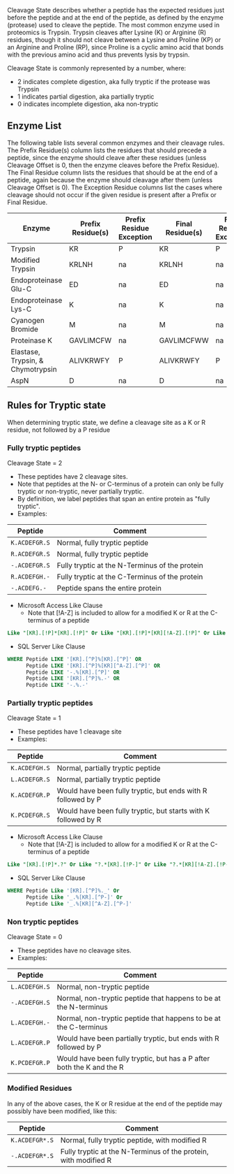 Cleavage State describes whether a peptide has the expected residues just before the peptide and at the end of the peptide, as defined by the enzyme (protease) used to cleave the peptide. The most common enzyme used in proteomics is Trypsin. Trypsin cleaves after Lysine (K) or Arginine (R) residues, though it should not cleave between a Lysine and Proline (KP) or an Arginine and Proline (RP), since Proline is a cyclic amino acid that bonds with the previous amino acid and thus prevents lysis by trypsin. 

Cleavage State is commonly represented by a number, where: 
* 2 indicates complete digestion, aka fully tryptic if the protease was Trypsin 
* 1 indicates partial digestion, aka partially tryptic 
* 0 indicates incomplete digestion, aka non-tryptic

## Enzyme List

The following table lists several common enzymes and their cleavage rules. The Prefix Residue(s) column lists the residues that should precede a peptide, since the enzyme should cleave after these residues (unless Cleavage Offset is 0, then the enzyme cleaves before the Prefix Residue). The Final Residue column lists the residues that should be at the end of a peptide, again because the enzyme should cleavage after them (unless Cleavage Offset is 0). The Exception Residue columns list the cases where cleavage should not occur if the given residue is present after a Prefix or Final Residue. 

| Enzyme | Prefix Residue(s) | Prefix Residue Exception | Final Residue(s) | Final Residue Exception | Cleavage Offset |
|--------|-------------------|--------------------------|------------------|-------------------------|-----------------|
| Trypsin              | KR    | P  | KR    | P  | 1 |
| Modified Trypsin     | KRLNH | na | KRLNH | na | 1 |
| Endoproteinase Glu-C | ED    | na | ED    | na | 1 |
| Endoproteinase Lys-C | K     | na | K     | na | 1 |
| Cyanogen Bromide     | M     | na | M     | na | 1 |
| Proteinase K         | GAVLIMCFW | na | GAVLIMCFWW | na | 1 |
| Elastase, Trypsin, & Chymotrypsin | ALIVKRWFY | P | ALIVKRWFY | P | 1 |
| AspN                 | D     | na | D     | na | 0 |


## Rules for Tryptic state

When determining tryptic state, we define a cleavage site as a K or R residue, not followed by a P residue 

### Fully tryptic peptides 

Cleavage State = 2 
* These peptides have 2 cleavage sites. 
* Note that peptides at the N- or C-terminus of a protein can only be fully tryptic or non-tryptic, never partially tryptic. 
* By definition, we label peptides that span an entire protein as "fully tryptic". 
* Examples:

| Peptide        | Comment                                                 |
|----------------|---------------------------------------------------------|
| `K.ACDEFGR.S`  | Normal, fully tryptic peptide                           |
| `R.ACDEFGR.S`  | Normal, fully tryptic peptide                           |
| `-.ACDEFGR.S`  | Fully tryptic at the N-Terminus of the protein          |
| `R.ACDEFGH.-`  | Fully tryptic at the C-Terminus of the protein          |
| `-.ACDEFG.-`   | Peptide spans the entire protein                        |

* Microsoft Access Like Clause
  * Note that \[!A-Z\] is included to allow for a modified K or R at the C-terminus of a peptide
```sql
Like "[KR].[!P]*[KR].[!P]" Or Like "[KR].[!P]*[KR][!A-Z].[!P]" Or Like "-.*[KR].[!P]" Or Like "[KR].[!P]*.-" Or Like "-.*.-"
```

* SQL Server Like Clause
```sql
WHERE Peptide LIKE '[KR].[^P]%[KR].[^P]' OR 
      Peptide LIKE '[KR].[^P]%[KR][^A-Z].[^P]' OR 
      Peptide LIKE '-.%[KR].[^P]' OR 
      Peptide LIKE '[KR].[^P]%.-' OR 
      Peptide LIKE '-.%.-'
```


### Partially tryptic peptides

Cleavage State = 1 
* These peptides have 1 cleavage site
* Examples:

| Peptide        | Comment                                                 |
|----------------|---------------------------------------------------------|
| `K.ACDEFGH.S`  | Normal, partially tryptic peptide                       |
| `L.ACDEFGR.S`  | Normal, partially tryptic peptide                       |
| `K.ACDEFGR.P`  | Would have been fully tryptic, but ends with R followed by P   |
| `K.PCDEFGR.S`  | Would have been fully tryptic, but starts with K followed by R |

* Microsoft Access Like Clause
  * Note that \[!A-Z\] is included to allow for a modified K or R at the C-terminus of a peptide
```sql
Like "[KR].[!P]*.?" Or Like "?.*[KR].[!P-]" Or Like "?.*[KR][!A-Z].[!P-]"
```

* SQL Server Like Clause
```sql
WHERE Peptide Like '[KR].[^P]%._' Or 
      Peptide Like '_.%[KR].[^P-]' Or 
      Peptide Like '_.%[KR][^A-Z].[^P-]'
```


### Non tryptic peptides

Cleavage State = 0 
* These peptides have no cleavage sites. 
* Examples:

| Peptide        | Comment                                                 |
|----------------|---------------------------------------------------------|
| `L.ACDEFGH.S`  | Normal, non-tryptic peptide                             |
| `-.ACDEFGH.S`  | Normal, non-tryptic peptide that happens to be at the N-terminus |
| `L.ACDEFGH.-`  | Normal, non-tryptic peptide that happens to be at the C-terminus |
| `L.ACDEFGR.P`  | Would have been partially tryptic, but ends with R followed by P |
| `K.PCDEFGR.P`  | Would have been fully tryptic, but has a P after both the K and the R |


### Modified Residues

In any of the above cases, the K or R residue at the end of the peptide may possibly have been modified, like this:

| Peptide        | Comment                                                 |
|----------------|---------------------------------------------------------|
| `K.ACDEFGR*.S` | Normal, fully tryptic peptide, with modified R          |
| `-.ACDEFGR*.S` | Fully tryptic at the N-Terminus of the protein, with modified R |

